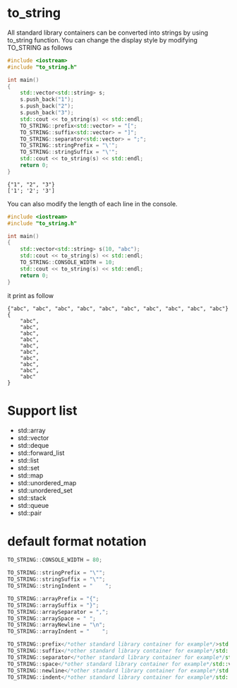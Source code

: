 # to_string
All standard library containers can be converted into strings by using to_string function.
You can change the display style by modifying TO_STRING as follows

``` cpp
#include <iostream>
#include "to_string.h"

int main()
{
    std::vector<std::string> s;
    s.push_back("1");
    s.push_back("2");
    s.push_back("3");
    std::cout << to_string(s) << std::endl;
    TO_STRING::prefix<std::vector> = "[";
    TO_STRING::suffix<std::vector> = "]";
    TO_STRING::separator<std::vector> = ";";
    TO_STRING::stringPrefix = "\'";
    TO_STRING::stringSuffix = "\'";
    std::cout << to_string(s) << std::endl;
    return 0;
}
```

```
{"1", "2", "3"}
['1'; '2'; '3']
```

You can also modify the length of each line in the console.

``` cpp
#include <iostream>
#include "to_string.h"

int main()
{
    std::vector<std::string> s(10, "abc");
    std::cout << to_string(s) << std::endl;
    TO_STRING::CONSOLE_WIDTH = 10;
    std::cout << to_string(s) << std::endl;
    return 0;
}
```

it print as follow
```
{"abc", "abc", "abc", "abc", "abc", "abc", "abc", "abc", "abc", "abc"}
{
    "abc",
    "abc",
    "abc",
    "abc",
    "abc",
    "abc",
    "abc",
    "abc",
    "abc",
    "abc"
}
```

# Support list
- std::array
- std::vector
- std::deque
- std::forward_list
- std::list
- std::set
- std::map
- std::unordered_map
- std::unordered_set
- std::stack
- std::queue
- std::pair

# default format notation
``` cpp
TO_STRING::CONSOLE_WIDTH = 80;

TO_STRING::stringPrefix = "\"";
TO_STRING::stringSuffix = "\"";
TO_STRING::stringIndent = "    ";

TO_STRING::arrayPrefix = "{";
TO_STRING::arraySuffix = "}";
TO_STRING::arraySeparator = ",";
TO_STRING::arraySpace = " ";
TO_STRING::arrayNewline = "\n";
TO_STRING::arrayIndent = "    ";

TO_STRING::prefix</*other standard library container for example*/>std::vector = "{";    
TO_STRING::suffix</*other standard library container for example*/std::vector> = "}";    
TO_STRING::separator</*other standard library container for example*/std::vector> = ","; 
TO_STRING::space</*other standard library container for example*/std::vector> = " ";     
TO_STRING::newline</*other standard library container for example*/std::vector> = "\n";  
TO_STRING::indent</*other standard library container for example*/std::vector> = "    ";
```